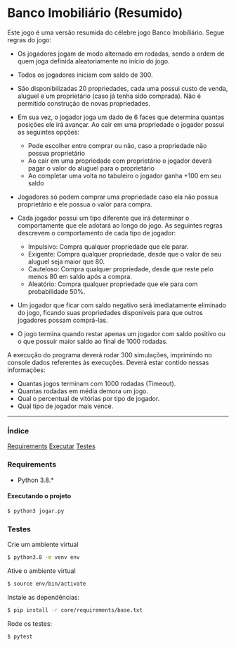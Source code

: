 # Banco Imobiliário (Resumido)

Este jogo é uma versão resumida do célebre jogo Banco Imobiliário.
Segue regras do jogo:
-  Os jogadores jogam de modo alternado em rodadas, sendo a ordem de quem joga
definida aleatoriamente no início do jogo.
- Todos os jogadores iniciam com saldo de 300.
- São disponibilizadas 20 propriedades, cada uma possui custo de venda, aluguel
    e um proprietário (caso já tenha sido comprada). Não é permitido construção de
    novas propriedades.
- Em sua vez, o jogador joga um dado de 6 faces que determina quantas posições ele
    irá avançar. Ao cair em uma propriedade o jogador possui as seguintes opções:
   - Pode escolher entre comprar ou não, caso a propriedade não possua proprietário
   - Ao cair em uma propriedade com proprietário o jogador deverá pagar o valor do
     aluguel para o proprietário
   - Ao completar uma volta no tabuleiro o jogador ganha +100 em seu saldo

- Jogadores só podem comprar uma propriedade caso ela não possua proprietário e ele
    possua o valor para compra.
- Cada jogador possui um tipo diferente que irá determinar o comportamente que ele
    adotará ao longo do jogo. As seguintes regras descrevem o comportamento de cada
    tipo de jogador:
    - Impulsivo: Compra qualquer propriedade que ele parar.
    - Exigente: Compra qualquer propriedade, desde que o valor de seu aluguel seja maior que 80.
    - Cauteloso: Compra qualquer propriedade, desde que reste pelo menos 80 em saldo após a compra.
    - Aleatório: Compra qualquer propriedade que ele para com probabilidade 50%.
- Um jogador que ficar com saldo negativo será imediatamente eliminado do jogo,
    ficando suas propriedades disponíveis para que outros jogadores possam comprá-las.
- O jogo termina quando restar apenas um jogador com saldo positivo ou o que possuir
    maior saldo ao final de 1000 rodadas.

A execução do programa deverá rodar 300 simulações, imprimindo no console dados referentes às execuções.
Deverá estar contido nessas informações:
- Quantas jogos terminam com 1000 rodadas (Timeout).
- Quantas rodadas em média demora um jogo.
- Qual o percentual de vitórias por tipo de jogador.
- Qual tipo de jogador mais vence.
___________

### Índice

[Requirements](#requirements)
[Executar](#executando)
[Testes](#testes)


### Requirements

- Python 3.8.*


#### Executando o projeto 

```bash
$ python3 jogar.py
```


### Testes

Crie um ambiente virtual
```bash
$ python3.8 -m venv env
```

Ative o ambiente virtual
```bash
$ source env/bin/activate
```

Instale as dependências:
```bash
$ pip install -r core/requirements/base.txt
```

Rode os testes:
```bash
$ pytest
```
